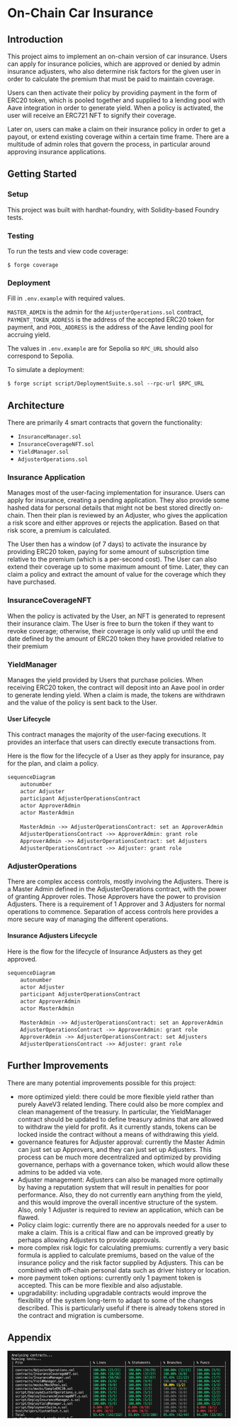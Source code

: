 # On-Chain Car Insurance

## Introduction

This project aims to implement an on-chain version of car insurance. Users can apply for insurance policies, which are approved or denied by admin insurance adjusters, who also determine risk factors for the given user in order to calculate the premium that must be paid to maintain coverage.

Users can then activate their policy by providing payment in the form of ERC20 token, which is pooled together and supplied to a lending pool with Aave integration in order to generate yield. When a policy is activated, the user will receive an ERC721 NFT to signify their coverage.

Later on, users can make a claim on their insurance policy in order to get a payout, or extend existing coverage within a certain time frame. There are a multitude of admin roles that govern the process, in particular around approving insurance applications.

## Getting Started

### Setup

This project was built with hardhat-foundry, with Solidity-based Foundry tests.

### Testing

To run the tests and view code coverage:

```
$ forge coverage
```

### Deployment

Fill in `.env.example` with required values.

`MASTER_ADMIN` is the admin for the `AdjusterOperations.sol` contract, `PAYMENT_TOKEN_ADDRESS` is the address of the accepted ERC20 token for payment, and `POOL_ADDRESS` is the address of the Aave lending pool for accruing yield.

The values in `.env.example` are for Sepolia so `RPC_URL` should also correspond to Sepolia.

To simulate a deployment:

```
$ forge script script/DeploymentSuite.s.sol --rpc-url $RPC_URL
```

## Architecture

There are primarily 4 smart contracts that govern the functionality:

- `InsuranceManager.sol`
- `InsuranceCoverageNFT.sol`
- `YieldManager.sol`
- `AdjusterOperations.sol`

### Insurance Application

Manages most of the user-facing implementation for insurance. Users can apply for insurance, creating a pending application. They also provide some hashed data for personal details that might not be best stored directly on-chain. Then their plan is reviewed by an Adjuster, who gives the application a risk score and either approves or rejects the application. Based on that risk score, a premium is calculated.

The User then has a window (of 7 days) to activate the insurance by providing ERC20 token, paying for some amount of subscription time relative to the premium (which is a per-second cost). The User can also extend their coverage up to some maximum amount of time. Later, they can claim a policy and extract the amount of value for the coverage which they have purchased.

### InsuranceCoverageNFT

When the policy is activated by the User, an NFT is generated to represent their insurance claim. The User is free to burn the token if they want to revoke coverage; otherwise, their coverage is only valid up until the end date defined by the amount of ERC20 token they have provided relative to their premium

### YieldManager

Manages the yield provided by Users that purchase policies. When receiving ERC20 token, the contract will deposit into an Aave pool in order to generate lending yield. When a claim is made, the tokens are withdrawn and the value of the policy is sent back to the User.

#### User Lifecycle

This contract manages the majority of the user-facing executions. It provides an interface that users can directly execute transactions from.

Here is the flow for the lifecycle of a User as they apply for insurance, pay for the plan, and claim a policy.

```mermaid
sequenceDiagram
    autonumber
    actor Adjuster
    participant AdjusterOperationsContract
    actor ApproverAdmin
    actor MasterAdmin

    MasterAdmin ->> AdjusterOperationsContract: set an ApproverAdmin
    AdjusterOperationsContract ->> ApproverAdmin: grant role
    ApproverAdmin ->> AdjusterOperationsContract: set Adjusters
    AdjusterOperationsContract ->> Adjuster: grant role
```

### AdjusterOperations

There are complex access controls, mostly involving the Adjusters. There is a Master Admin defined in the AdjusterOperations contract, with the power of granting Approver roles. Those Approvers have the power to provision Adjusters. There is a requirement of 1 Approver and 3 Adjusters for normal operations to commence. Separation of access controls here provides a more secure way of managing the different operations.

#### Insurance Adjusters Lifecycle

Here is the flow for the lifecycle of Insurance Adjusters as they get approved.

```mermaid
sequenceDiagram
    autonumber
    actor Adjuster
    participant AdjusterOperationsContract
    actor ApproverAdmin
    actor MasterAdmin

    MasterAdmin ->> AdjusterOperationsContract: set an ApproverAdmin
    AdjusterOperationsContract ->> ApproverAdmin: grant role
    ApproverAdmin ->> AdjusterOperationsContract: set Adjusters
    AdjusterOperationsContract ->> Adjuster: grant role
```

## Further Improvements

There are many potential improvements possible for this project:

- more optimized yield: there could be more flexible yield rather than purely AaveV3 related lending. There could also be more complex and clean management of the treasury. In particular, the YieldManager contract should be updated to define treasury admins that are allowed to withdraw the yield for profit. As it currently stands, tokens can be locked inside the contract without a means of withdrawing this yield.
- governance features for Adjuster approval: currently the Master Admin can just set up Approvers, and they can just set up Adjusters. This process can be much more decentralized and optimized by providing governance, perhaps with a governance token, which would allow these admins to be added via vote.
- Adjuster management: Adjusters can also be managed more optimally by having a reputation system that will result in penalties for poor performance. Also, they do not currently earn anything from the yield, and this would improve the overall incentive structure of the system. Also, only 1 Adjuster is required to review an application, which can be flawed.
- Policy claim logic: currently there are no approvals needed for a user to make a claim. This is a critical flaw and can be improved greatly by perhaps allowing Adjusters to provide approvals.
- more complex risk logic for calculating premiums: currently a very basic formula is applied to calculate premiums, based on the value of the insurance policy and the risk factor supplied by Adjusters. This can be combined with off-chain personal data such as driver history or location.
- more payment token options: currently only 1 payment token is accepted. This can be more flexible and also adjustable.
- upgradability: including upgradable contracts would improve the flexibility of the system long-term to adapt to some of the changes described. This is particularly useful if there is already tokens stored in the contract and migration is cumbersome.

## Appendix

![code cov](./codecov.png)
